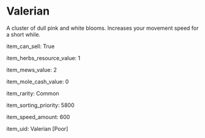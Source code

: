 # Valerian

A cluster of dull pink and white blooms. Increases your movement speed for a short while.

item_can_sell: True

item_herbs_resource_value: 1

item_mews_value: 2

item_mole_cash_value: 0

item_rarity: Common

item_sorting_priority: 5800

item_speed_amount: 600

item_uid: Valerian [Poor]